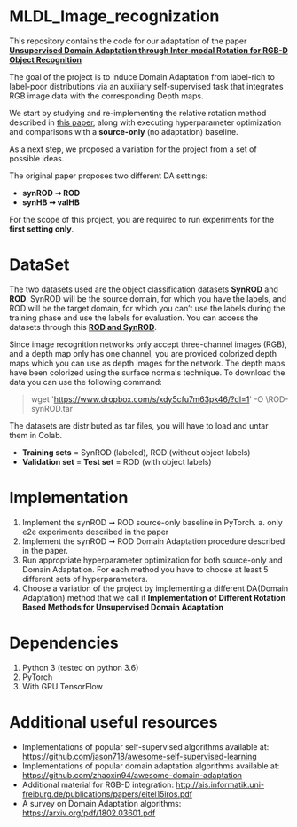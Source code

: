 # MLDL_Image_recognization

This repository contains the code for our adaptation of the paper [**Unsupervised Domain Adaptation through Inter-modal Rotation for RGB-D Object Recognition**](https://arxiv.org/abs/2004.10016)

The goal of the project is to induce Domain Adaptation from label-rich to label-poor distributions via an auxiliary self-supervised task that integrates RGB image data with the corresponding Depth maps. 

We start by studying and re-implementing the relative rotation method described in [this paper](https://arxiv.org/abs/2004.10016), along with executing hyperparameter optimization and comparisons with a **source-only** (no adaptation) baseline. 

As a next step, we proposed a variation for the project from a set of possible ideas.

The original paper proposes two different DA settings:
- **synROD ➞ ROD**
- **synHB ➞ valHB**

For the scope of this project, you are required to run experiments for the **first setting only**.

# DataSet
The two datasets used are the object classification datasets **SynROD** and **ROD**. SynROD will be the source domain, for which you have the labels, and ROD will be the target domain, for which you can’t use the labels during the training phase and use the labels for evaluation.
You can access the datasets through this [**ROD and SynROD**](https://www.dropbox.com/s/xdy5cfu7m63pk46/ROD-synROD.tar?dl=0).

Since image recognition networks only accept three-channel images (RGB), and a depth map only has one channel, you are provided colorized depth maps which you can use as depth images for the network. The depth maps have been colorized using the surface normals technique. To download the data you can use the following command:

> wget 'https://www.dropbox.com/s/xdy5cfu7m63pk46/?dl=1' -O \ROD-synROD.tar

The datasets are distributed as tar files, you will have to load and untar them in Colab.

- **Training sets** = SynROD (labeled), ROD (without object labels)
- **Validation set** = **Test set** = ROD (with object labels)

# Implementation
1. Implement the synROD ➞ ROD source-only baseline in PyTorch.
     a. only e2e experiments described in the paper
2. Implement the synROD ➞ ROD Domain Adaptation procedure described in the paper.
3. Run appropriate hyperparameter optimization for both source-only and Domain Adaptation. For each method you have to choose at least 5 different sets of hyperparameters.
4. Choose a variation of the project by implementing a different DA(Domain Adaptation) method that we call it **Implementation of Different Rotation Based Methods for Unsupervised Domain Adaptation**

   
# Dependencies
1. Python 3 (tested on python 3.6)
2. PyTorch
3. With GPU TensorFlow

# Additional useful resources
- Implementations of popular self-supervised algorithms available at:
   https://github.com/jason718/awesome-self-supervised-learning
- Implementations of popular domain adaptation algorithms available at:
   https://github.com/zhaoxin94/awesome-domain-adaptation
- Additional material for RGB-D integration:
   http://ais.informatik.uni-freiburg.de/publications/papers/eitel15iros.pdf
- A survey on Domain Adaptation algorithms:
   https://arxiv.org/pdf/1802.03601.pdf
